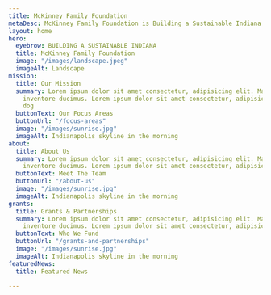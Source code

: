 ```yaml
---
title: McKinney Family Foundation
metaDesc: McKinney Family Foundation is Building a Sustainable Indiana
layout: home
hero:
  eyebrow: BUILDING A SUSTAINABLE INDIANA
  title: McKinney Family Foundation
  image: "/images/landscape.jpeg"
  imageAlt: Landscape
mission:
  title: Our Mission
  summary: Lorem ipsum dolor sit amet consectetur, adipisicing elit. Maxime repellendus
    inventore ducimus. Lorem ipsum dolor sit amet consectetur, adipisicing elit. banjo
    dog
  buttonText: Our Focus Areas
  buttonUrl: "/focus-areas"
  image: "/images/sunrise.jpg"
  imageAlt: Indianapolis skyline in the morning
about:
  title: About Us
  summary: Lorem ipsum dolor sit amet consectetur, adipisicing elit. Maxime repellendus
    inventore ducimus. Lorem ipsum dolor sit amet consectetur, adipisicing elit.
  buttonText: Meet The Team
  buttonUrl: "/about-us"
  image: "/images/sunrise.jpg"
  imageAlt: Indianapolis skyline in the morning
grants:
  title: Grants & Partnerships
  summary: Lorem ipsum dolor sit amet consectetur, adipisicing elit. Maxime repellendus
    inventore ducimus. Lorem ipsum dolor sit amet consectetur, adipisicing elit.
  buttonText: Who We Fund
  buttonUrl: "/grants-and-partnerships"
  image: "/images/sunrise.jpg"
  imageAlt: Indianapolis skyline in the morning
featuredNews:
  title: Featured News

---
```

